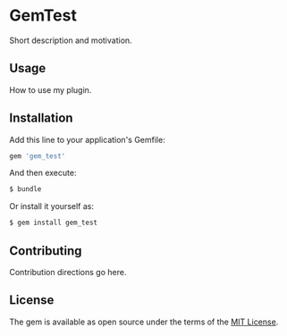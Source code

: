 # GemTest
Short description and motivation.

## Usage
How to use my plugin.

## Installation
Add this line to your application's Gemfile:

```ruby
gem 'gem_test'
```

And then execute:
```bash
$ bundle
```

Or install it yourself as:
```bash
$ gem install gem_test
```

## Contributing
Contribution directions go here.

## License
The gem is available as open source under the terms of the [MIT License](https://opensource.org/licenses/MIT).
